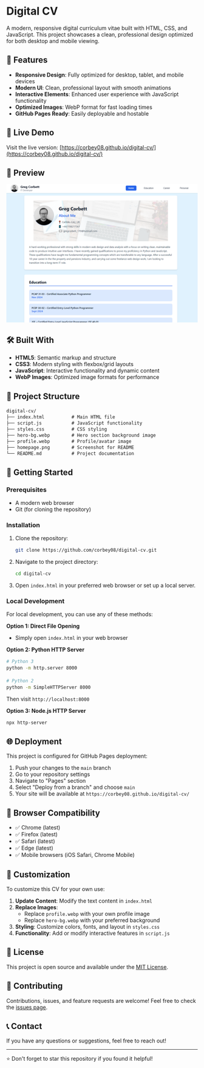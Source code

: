 # Digital CV

A modern, responsive digital curriculum vitae built with HTML, CSS, and JavaScript. This project showcases a clean, professional design optimized for both desktop and mobile viewing.

## 🌟 Features

- **Responsive Design**: Fully optimized for desktop, tablet, and mobile devices
- **Modern UI**: Clean, professional layout with smooth animations
- **Interactive Elements**: Enhanced user experience with JavaScript functionality
- **Optimized Images**: WebP format for fast loading times
- **GitHub Pages Ready**: Easily deployable and hostable

## 🚀 Live Demo

Visit the live version: [https://corbey08.github.io/digital-cv/](https://corbey08.github.io/digital-cv/)

## 📸 Preview

![Digital CV Homepage](homepage.PNG)

## 🛠️ Built With

- **HTML5**: Semantic markup and structure
- **CSS3**: Modern styling with flexbox/grid layouts
- **JavaScript**: Interactive functionality and dynamic content
- **WebP Images**: Optimized image formats for performance

## 📁 Project Structure

```
digital-cv/
├── index.html          # Main HTML file
├── script.js           # JavaScript functionality
├── styles.css          # CSS styling
├── hero-bg.webp        # Hero section background image
├── profile.webp        # Profile/avatar image
├── homepage.png        # Screenshot for README
└── README.md           # Project documentation
```

## 🚀 Getting Started

### Prerequisites

- A modern web browser
- Git (for cloning the repository)

### Installation

1. Clone the repository:
   ```bash
   git clone https://github.com/corbey08/digital-cv.git
   ```

2. Navigate to the project directory:
   ```bash
   cd digital-cv
   ```

3. Open `index.html` in your preferred web browser or set up a local server.

### Local Development

For local development, you can use any of these methods:

**Option 1: Direct File Opening**
- Simply open `index.html` in your web browser

**Option 2: Python HTTP Server**
```bash
# Python 3
python -m http.server 8000

# Python 2
python -m SimpleHTTPServer 8000
```
Then visit `http://localhost:8000`

**Option 3: Node.js HTTP Server**
```bash
npx http-server
```

## 🌐 Deployment

This project is configured for GitHub Pages deployment:

1. Push your changes to the `main` branch
2. Go to your repository settings
3. Navigate to "Pages" section
4. Select "Deploy from a branch" and choose `main`
5. Your site will be available at `https://corbey08.github.io/digital-cv/`

## 📱 Browser Compatibility

- ✅ Chrome (latest)
- ✅ Firefox (latest)
- ✅ Safari (latest)
- ✅ Edge (latest)
- ✅ Mobile browsers (iOS Safari, Chrome Mobile)

## 🎨 Customization

To customize this CV for your own use:

1. **Update Content**: Modify the text content in `index.html`
2. **Replace Images**: 
   - Replace `profile.webp` with your own profile image
   - Replace `hero-bg.webp` with your preferred background
3. **Styling**: Customize colors, fonts, and layout in `styles.css`
4. **Functionality**: Add or modify interactive features in `script.js`

## 📄 License

This project is open source and available under the [MIT License](LICENSE).

## 🤝 Contributing

Contributions, issues, and feature requests are welcome! Feel free to check the [issues page](https://github.com/corbey08/digital-cv/issues).

## 📞 Contact

If you have any questions or suggestions, feel free to reach out!

---

⭐ Don't forget to star this repository if you found it helpful!

